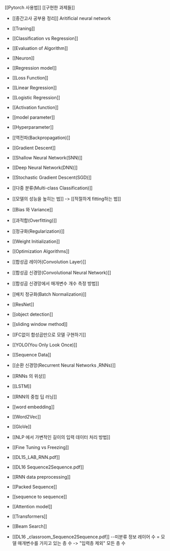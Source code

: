 [[Pytorch 사용법]]
[[구현한 과제들]]

- [[중간고사 공부용 정리]]
Aritificial neural network

- [[Traning]]
- [[Classification vs Regression]]
- [[Evaluation of Algorithm]]
- [[Neuron]]
- [[Regression model]]
- [[Loss Function]]
- [[Linear Regression]]
- [[Logistic Regression]]
- [[Activation function]]
- [[model parameter]]
- [[Hyperparameter]]
- [[역전파(Backpropagation)]]
- [[Gradient Descent]]
- [[Shallow Neural Network(SNN)]]
- [[Deep Neural Network(DNN)]]
- [[Stochastic Gradient Descent(SGD)]]
- [[다중 분류(Multi-class Classification)]]
- [[모델의 성능을 높히는 법]] -> [[적절하게 fitting하는 법]]
- [[Bias 와 Variance]]
- [[과적합(Overfitting)]]
- [[정규화(Regularization)]]
- [[Weight Initialization]]
- [[Optimization Algorithms]]
- [[합성곱 레이어(Convolution Layer)]]
- [[합성곱 신경망(Convolutional Neural Network)]]
- [[합성곱 신경망에서 매개변수 개수 측정 방법]]
- [[배치 정규화(Batch Normalization)]]


- [[ResNet]]
- [[object detection]]
- [[sliding window method]]
- [[FC없이 합성곱만으로 모델 구현하기]]
- [[YOLO(You Only Look Once)]]
- [[Sequence Data]]
- [[순환 신경망(Recurrent Neural Networks ,RNNs)]]
- [[RNNs 의 위상]]
- [[LSTM]]
- [[RNN의 중첩 딥 러닝]]
- [[word embedding]]
- [[Word2Vec]]
- [[GloVe]]
- [[NLP 에서 가변적인 길이의 입력 데이터 처리 방법]]
- [[Fine Tuning vs Freezing]]
- [[DL15_LAB_RNN.pdf]]
- [[DL16 Sequence2Sequence.pdf]]
- [[RNN data preprocessing]]
- [[Packed Sequence]]
- [[sequence to sequence]]
- [[Attention model]]
- [[Transformers]]
- [[Beam Search]]
- [[DL16 _classroom_Sequence2Sequence.pdf]]
--미분류 정보
레이어 수 = 모델 매개변수를 가지고 있는 층 수 -> "입력층 제외" 모든 층 수